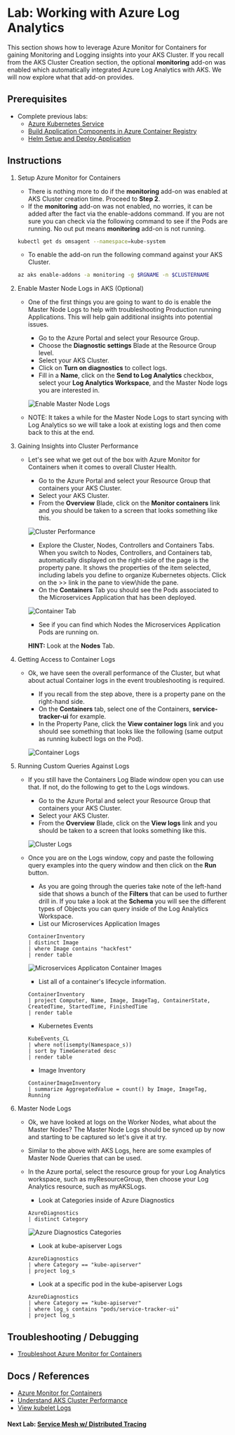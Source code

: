 # Lab: Working with Azure Log Analytics

This section shows how to leverage Azure Monitor for Containers for gaining Monitoring and Logging insights into your AKS Cluster. If you recall from the AKS Cluster Creation section, the optional **monitoring** add-on was enabled which automatically integrated Azure Log Analytics with AKS. We will now explore what that add-on provides.

## Prerequisites

* Complete previous labs:
    * [Azure Kubernetes Service](../../create-aks-cluster/README.md)
    * [Build Application Components in Azure Container Registry](../../build-application/README.md)
    * [Helm Setup and Deploy Application](../../helm-setup-deploy/README.md)

## Instructions

1. Setup Azure Monitor for Containers

    * There is nothing more to do if the **monitoring** add-on was enabled at AKS Cluster creation time. Proceed to **Step 2**.
    * If the **monitoring** add-on was not enabled, no worries, it can be added after the fact via the enable-addons command. If you are not sure you can check via the following command to see if the Pods are running. No out put means **monitoring** add-on is not running.

    ```bash
    kubectl get ds omsagent --namespace=kube-system
    ```
    * To enable the add-on run the following command against your AKS Cluster.

    ```bash
    az aks enable-addons -a monitoring -g $RGNAME -n $CLUSTERNAME
    ```

2. Enable Master Node Logs in AKS (Optional)

    * One of the first things you are going to want to do is enable the Master Node Logs to help with troubleshooting Production running Applications. This will help gain additional insights into potential issues.
        * Go to the Azure Portal and select your Resource Group.
        * Choose the **Diagnostic settings** Blade at the Resource Group level.
        * Select your AKS Cluster.
        * Click on **Turn on diagnostics** to collect logs.
        * Fill in a **Name**, click on the **Send to Log Analytics** checkbox, select your **Log Analytics Workspace**, and the Master Node logs you are interested in.

        ![Enable Master Node Logs](enable-masternode-logs.png "Enable Master Node Logs")

    * NOTE: It takes a while for the Master Node Logs to start syncing with Log Analytics so we will take a look at existing logs and then come back to this at the end.

3. Gaining Insights into Cluster Performance

    * Let's see what we get out of the box with Azure Monitor for Containers when it comes to overall Cluster Health.
        * Go to the Azure Portal and select your Resource Group that containers your AKS Cluster.
        * Select your AKS Cluster.
        * From the **Overview** Blade, click on the **Monitor containers** link and you should be taken to a screen that looks something like this.

        ![Cluster Performance](aks-cluster-performance.png "Cluster Performance")

        * Explore the Cluster, Nodes, Controllers and Containers Tabs. When you switch to Nodes, Controllers, and Containers tab, automatically displayed on the right-side of the page is the property pane. It shows the properties of the item selected, including labels you define to organize Kubernetes objects. Click on the >> link in the pane to view\hide the pane.
        * On the **Containers** Tab you should see the Pods associated to the Microservices Application that has been deployed.

        ![Container Tab](containers-tab.png "Containers Tab")

        * See if you can find which Nodes the Microservices Application Pods are running on.

        **HINT:** Look at the **Nodes** Tab.

4. Getting Access to Container Logs

    * Ok, we have seen the overall performance of the Cluster, but what about actual Container logs in the event troubleshooting is required.
        * If you recall from the step above, there is a property pane on the right-hand side.
        * On the **Containers** tab, select one of the Containers, **service-tracker-ui** for example.
        * In the Property Pane, click the **View container logs** link and you should see something that looks like the following (same output as running kubectl logs on the Pod).

        ![Container Logs](containers-logs.png "Container Logs")

5. Running Custom Queries Against Logs

    * If you still have the Containers Log Blade window open you can use that. If not, do the following to get to the Logs windows.
        * Go to the Azure Portal and select your Resource Group that containers your AKS Cluster.
        * Select your AKS Cluster.
        * From the **Overview** Blade, click on the **View logs** link and you should be taken to a screen that looks something like this.

        ![Cluster Logs](cluster-logs.png "Cluster Logs")

    * Once you are on the Logs window, copy and paste the following query examples into the query window and then click on the **Run** button.
        * As you are going through the queries take note of the left-hand side that shows a bunch of the **Filters** that can be used to further drill in. If you take a look at the **Schema** you will see the different types of Objects you can query inside of the Log Analytics Workspace.
        * List our Microservices Application Images

        ```text
        ContainerInventory
        | distinct Image
        | where Image contains "hackfest"
        | render table
        ```

        ![Microservices Applicaton Container Images](containers-images.png "Microservices Applicaton Container Images")

        * List all of a container's lifecycle information.

        ```text
        ContainerInventory
        | project Computer, Name, Image, ImageTag, ContainerState, CreatedTime, StartedTime, FinishedTime
        | render table
        ```

        * Kubernetes Events

        ```text
        KubeEvents_CL
        | where not(isempty(Namespace_s))
        | sort by TimeGenerated desc
        | render table
        ```

        * Image Inventory

        ```text
        ContainerImageInventory
        | summarize AggregatedValue = count() by Image, ImageTag, Running
        ```

6. Master Node Logs

    * Ok, we have looked at logs on the Worker Nodes, what about the Master Nodes? The Master Node Logs should be synced up by now and starting to be captured so let's give it at try.
    * Similar to the above with AKS Logs, here are some examples of Master Node Queries that can be used.
    *  In the Azure portal, select the resource group for your Log Analytics workspace, such as myResourceGroup, then choose your Log Analytics resource, such as myAKSLogs.
        * Look at Categories inside of Azure Diagnostics

        ```text
        AzureDiagnostics
        | distinct Category
        ```

        ![Azure Diagnostics Categories](diagnostics-categories.png "Azure Diagnostics Categories")

        * Look at kube-apiserver Logs

        ```text
        AzureDiagnostics
        | where Category == "kube-apiserver"
        | project log_s
        ```

        * Look at a specific pod in the kube-apiserver Logs

        ```text
        AzureDiagnostics
        | where Category == "kube-apiserver"
        | where log_s contains "pods/service-tracker-ui"
        | project log_s
        ```

## Troubleshooting / Debugging

* [Troubleshoot Azure Monitor for Containers](https://docs.microsoft.com/en-us/azure/monitoring/monitoring-container-insights-troubleshoot)

## Docs / References

* [Azure Monitor for Containers](https://docs.microsoft.com/en-us/azure/monitoring/monitoring-container-insights-overview?toc=%2fazure%2fmonitoring%2ftoc.json)
* [Understand AKS Cluster Performance](https://docs.microsoft.com/en-us/azure/monitoring/monitoring-container-insights-analyze?toc=%2fazure%2fmonitoring%2ftoc.json)
* [View kubelet Logs](https://docs.microsoft.com/en-us/azure/aks/kubelet-logs)

#### Next Lab: [Service Mesh w/ Distributed Tracing](../../servicemesh-tracing/README.md)
